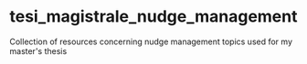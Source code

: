 # tesi_magistrale_nudge_management
Collection of resources concerning nudge management topics used for my master's thesis

